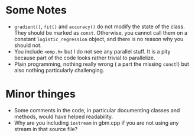 # Some Notes #
- `gradient()`, `fit()` and `accuracy()` do not modify the state of the class. They should be marked as `const`. Otherwise, you cannot call them on a constant `logistic_regression` object, and there is no reason why you should not.
- You include `<omp.h>` but I do not see any parallel stuff. It is a pity because part of the code looks rather trivial to parallelize. 
- Plain programming, nothing really wrong ( a part the missing `const`!) but also nothing particularly challenging. 

# Minor thinges #
- Some comments in the code, in particular documenting classes and methods, would have helped readability.
- Why are you including `iostream` in gbm.cpp if you are not using any stream in that source file?